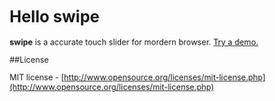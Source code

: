 Hello swipe
=========
**swipe** is a accurate touch slider for mordern browser.
[Try a demo.](http://7li.github.io/components/swipe/test/)

##License

MIT license - [http://www.opensource.org/licenses/mit-license.php](http://www.opensource.org/licenses/mit-license.php)